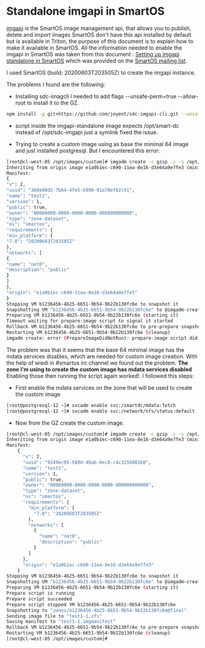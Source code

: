 # Standalone imgapi in SmartOS

[imgapi](https://github.com/joyent/sdc-imgapi/blob/master/docs/index.md) is the SmartOS image management api, that allows you to publish, delete
and import images SmartOS don't have this api installed by default but is
available in Triton, the purpose of this document is to explain how to make it
available in SmartOS. All the information needed to enable the imgapi in SmartOS
was taken from this document : [Setting up imgapi standalone in SmartOS](imgapistandalone.pdf) which was provided
on the [SmartOS mailing list](https://smartos.topicbox.com/groups/smartos-discuss/Tdf42362ada3cb232/smartos-imgapi-standalone-setup).
   
I used SmartOS (build: 20200603T203505Z) to create the imgapi instance.
    
    
The problems I found are the following: 
- Installing sdc-imagcli I needed to add flags --unsafe-perm=true --allow-root to install it to the GZ.   
  
 ```bash
 npm install -g git+https://github.com/joyent/sdc-imgapi-cli.git --unsafe-perm=true --allow-root
  ```
-  script inside the imgapi-standalone image expects /opt/smart-dc instead of /opt/sdc-imgapi just a symlink fixed the issue.

- Trying to create a custom image using as base the minimal 64 image and just
installed postgresql. But I encountered this error:

```bash 
[root@cl-west-05 /opt/images/custom]# imgadm create -c gzip -i -s /opt/smartdc/sdc-imgapi/tools/prepare-image/smartos-prepare-image ${uuid} name=test1 version=1.0 public=true owner=00000000-0000-0000-0000-000000000000
Inheriting from origin image e1a0b1ec-c690-11ea-8e16-d3e64a9e7fe3 (minimal-64 20.2.0)
Manifest:
{
"v": 2,
"uuid": "368e00d2-7b64-4fe5-b996-01a70ef62c91",
"name": "test1",
"version": 1,
"public": true,
"owner": "00000000-0000-0000-0000-000000000000",
"type": "zone-dataset",
"os": "smartos",
"requirements": {
"min_platform": {
"7.0": "20200603T203505Z"
},
"networks": [
{
"name": "net0",
"description": "public"
}
]
},
"origin": "e1a0b1ec-c690-11ea-8e16-d3e64a9e7fe3"
}
Stopping VM b1236456-4b25-6651-9b54-9b22b130fc6e to snapshot it
Snapshotting VM "b1236456-4b25-6651-9b54-9b22b130fc6e" to @imgadm-create-pre-prepare
Preparing VM b1236456-4b25-6651-9b54-9b22b130fc6e (starting it)
Timeout waiting for prepare-image script to signal it started
Rollback VM b1236456-4b25-6651-9b54-9b22b130fc6e to pre-prepare snapshot (cleanup)
Restarting VM b1236456-4b25-6651-9b54-9b22b130fc6e (cleanup)
imgadm create: error (PrepareImageDidNotRun): prepare-image script did not run on VM b1236456-4b25-6651-9b54-9b22b130fc6e boot
```
  
  
The problem was that it seems that the base 64 minimal image has the mdata
services disables, which are needed for custom image creation.
With the help of wiedi in #smartos irc channel we found out the problem. 
**The zone I'm using to create the custom image has mdata services disabled** 
Enabling those then running the script again worked!.
I followed this steps:
  
- First enable the mdata services on the zone that will be used to create the
  custom image
  
```bash 
[root@postgresql-12 ~]# svcadm enable svc:/smartdc/mdata:fetch  
[root@postgresql-12 ~]# svcadm enable svc:/network/nfs/status:default
```
  
- Now from the GZ create the custom image.
  
  
```bash 
[root@cl-west-05 /opt/images/custom]# imgadm create -c gzip -i -s /opt/smartdc/sdc-imgapi/tools/prepare-image/smartos-prepare-image ${uuid} name=test1 version=1.0 public=true owner=00000000-0000-0000-0000-000000000000 
Inheriting from origin image e1a0b1ec-c690-11ea-8e16-d3e64a9e7fe3 (minimal-64 20.2.0)
Manifest:
    {
      "v": 2,
      "uuid": "9249ec95-580d-48ab-8ec8-c4c325b081b0",
      "name": "test1",
      "version": 1,
      "public": true,
      "owner": "00000000-0000-0000-0000-000000000000",
      "type": "zone-dataset",
      "os": "smartos",
      "requirements": {
        "min_platform": {
          "7.0": "20200603T203505Z"
        },
        "networks": [
          {
            "name": "net0",
            "description": "public"
          }
        ]
      },
      "origin": "e1a0b1ec-c690-11ea-8e16-d3e64a9e7fe3"
    }
Stopping VM b1236456-4b25-6651-9b54-9b22b130fc6e to snapshot it
Snapshotting VM "b1236456-4b25-6651-9b54-9b22b130fc6e" to @imgadm-create-pre-prepare
Preparing VM b1236456-4b25-6651-9b54-9b22b130fc6e (starting it)
Prepare script is running
Prepare script succeeded
Prepare script stopped VM b1236456-4b25-6651-9b54-9b22b130fc6e
Snapshotting to "zones/b1236456-4b25-6651-9b54-9b22b130fc6e@final"
Sending image file to "test1-1.zfs"
Saving manifest to "test1-1.imgmanifest"
Rollback VM b1236456-4b25-6651-9b54-9b22b130fc6e to pre-prepare snapshot (cleanup)
Restarting VM b1236456-4b25-6651-9b54-9b22b130fc6e (cleanup)
[root@cl-west-05 /opt/images/custom]# 
```
